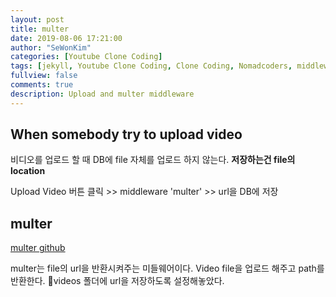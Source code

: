 ```yaml
---
layout: post
title: multer
date: 2019-08-06 17:21:00
author: "SeWonKim"
categories: [Youtube Clone Coding]
tags: [jekyll, Youtube Clone Coding, Clone Coding, Nomadcoders, middleware, multer]
fullview: false
comments: true
description: Upload and multer middleware
---
```


## When somebody try to upload video
비디오를 업로드 할 때 DB에 file 자체를 업로드 하지 않는다. **저장하는건 file의 location**

Upload Video 버튼 클릭 >> middleware 'multer' >> url을 DB에 저장

## multer
[multer github](https://github.com/expressjs/multer/blob/master/doc/README-ko.md)

multer는 file의 url을 반환시켜주는 미들웨어이다. 
Video file을 업로드 해주고 path를 반환한다.
📂videos 폴더에 url을 저장하도록 설정해놓았다.